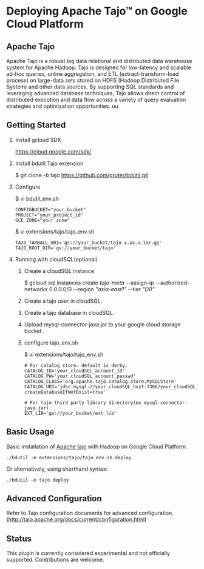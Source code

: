 Deploying Apache Tajo™ on Google Cloud Platform
===============================================

Apache Tajo
-----------

Apache Tajo is a robust big data relational and distributed data warehouse system for Apache Hadoop. Tajo is designed for low-latency and scalable ad-hoc queries, online aggregation, and ETL (extract-transform-load process) on large-data sets stored on HDFS (Hadoop Distributed File System) and other data sources. By supporting SQL standards and leveraging advanced database techniques, Tajo allows direct control of distributed execution and data flow across a variety of query evaluation strategies and optimization opportunities. uu

Getting Started
---------------

1. Install gcloud SDK

    https://cloud.google.com/sdk/
    
2. Install bdutil Tajo extension

    $ git clone -b tajo https://github.com/gruter/bdutil.git
    
3. Configure
   
    $ vi  bdutil_env.sh

    ```
    CONFIGBUCKET="your_bucket" 
    PROJECT="your_project_id" 
    GCE_ZONE="your_zone"
    ```
    
    $ vi extensions/tajo/tajo_env.sh
    
    ```
    TAJO_TARBALL_URI='gs://your_bucket/tajo-x.xx.x.tar.gz'
    TAJO_ROOT_DIR='gs://your_bucket/tajo'
    ```
    
4. Running with cloudSQL(optional)

    1. Create a cloudSQL instance
    
        $ gcloud sql instances create *tajo-meta* --assign-ip --authorized-networks 0.0.0.0/0 --region *"asia-east1"* --tier *"D0"*
        
    2. Create a tajo user in cloudSQL.
    
    3. Create a tajo database in cloudSQL.
    
    4. Upload mysql-connector-java.jar to your google cloud storage bucket.
    
    5. configure tajo_env.sh
    
        $ vi extensions/tajo/tajo_env.sh
        
        ```
        # For catalog store. default is derby.
        CATALOG_ID='your_cloudSQL_account_id'
        CATALOG_PW='your_cloudSQL_account_passwd'
        CATALOG_CLASS='org.apache.tajo.catalog.store.MySQLStore'
        CATALOG_URI='jdbc:mysql://your_cloudSQL_host:3306/your_cloudSQL_databases?createDatabaseIfNotExist=true'

        # For tajo third party library directory(ex mysql-connector-java.jar)
        EXT_LIB='gs://your_bucket/ext_lib'
        ```

Basic Usage
-----------

Basic installation of [Apache tajo](http://tajo.apache.org/) with Hadoop on Google Cloud Platform.

    ./bdutil -e extensions/tajo/tajo_env.sh deploy

Or alternatively, using shorthand syntax:

    ./bdutil -e tajo deploy
    
Advanced Configuration
----------------------

Refer to Tajo configuration documents for advanced configuration. (http://tajo.apache.org/docs/current/configuration.html)

Status
------

This plugin is currently considered experimental and not officially supported.
Contributions are welcome.
